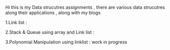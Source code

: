 Hi this is my Data strucutres assignments , there are various data strucutres along their applications , along with my blogs 
 
1.Link list : 

2.Stack & Queue using array and Link list :

3.Polynomial Manipulation using linklist : work in progress 
